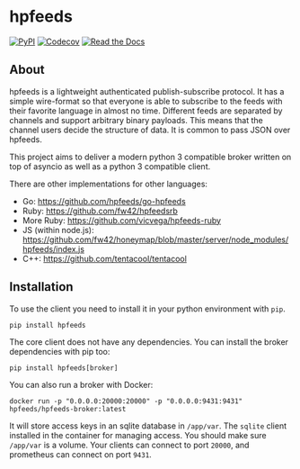 # hpfeeds

[![PyPI](https://img.shields.io/pypi/v/hpfeeds.svg)](https://pypi.python.org/pypi/hpfeeds)
[![Codecov](https://img.shields.io/codecov/c/github/hpfeeds/hpfeeds.svg)](https://codecov.io/gh/hpfeeds/hpfeeds)
[![Read the Docs](https://readthedocs.org/projects/hpfeeds/badge/?version=latest)](https://hpfeeds.readthedocs.io/en/latest/?badge=latest)

## About

hpfeeds is a lightweight authenticated publish-subscribe protocol. It has a simple wire-format so that everyone is able to subscribe to the feeds with their favorite language in almost no time. Different feeds are separated by channels and support arbitrary binary payloads. This means that the channel users decide the structure of data. It is common to pass JSON over hpfeeds.

This project aims to deliver a modern python 3 compatible broker written on top of asyncio as well as a python 3 compatible client.

There are other implementations for other languages:

 * Go: https://github.com/hpfeeds/go-hpfeeds
 * Ruby: https://github.com/fw42/hpfeedsrb
 * More Ruby: https://github.com/vicvega/hpfeeds-ruby
 * JS (within node.js): https://github.com/fw42/honeymap/blob/master/server/node_modules/hpfeeds/index.js
 * C++: https://github.com/tentacool/tentacool


## Installation

To use the client you need to install it in your python environment with `pip`.

```
pip install hpfeeds
```

The core client does not have any dependencies. You can install the broker dependencies with pip too:

```
pip install hpfeeds[broker]
```

You can also run a broker with Docker:

```
docker run -p "0.0.0.0:20000:20000" -p "0.0.0.0:9431:9431" hpfeeds/hpfeeds-broker:latest
```

It will store access keys in an sqlite database in `/app/var`. The `sqlite` client installed in the container for managing access. You should make sure `/app/var` is a volume. Your clients can connect to port `20000`, and prometheus can connect on port `9431`.
